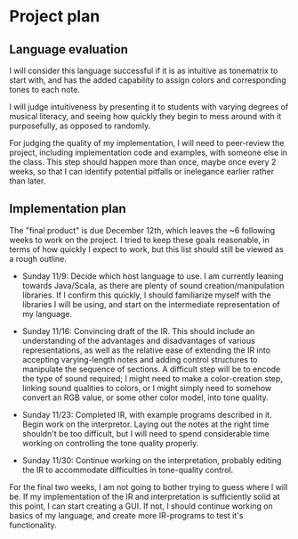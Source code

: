 # Project plan

## Language evaluation

I will consider this language successful if it is as intuitive as tonematrix to start with, and has the added capability to assign colors and corresponding tones to each note. 

I will judge intuitiveness by presenting it to students with varying degrees of musical literacy, and seeing how quickly they begin to mess around with it purposefully, as opposed to randomly.

For judging the quality of my implementation, I will need to peer-review the project, including implementation code and examples, with someone else in the class. This step should happen more than once, maybe once every 2 weeks, so that I can identify potential pitfalls or inelegance earlier rather than later. 

## Implementation plan

The "final product" is due December 12th, which leaves the ~6 following weeks to work on the project. I tried to keep these goals reasonable, in terms of how quickly I expect to work, but this list should still be viewed as a rough outline.

* Sunday 11/9: Decide which host language to use. I am currently leaning towards Java/Scala, as there are plenty of sound creation/manipulation libraries. If I confirm this quickly, I should familiarize myself with the libraries I will be using, and start on the intermediate representation of my language. 

* Sunday 11/16: Convincing draft of the IR. This should include an understanding of the advantages and disadvantages of various representations, as well as the relative ease of extending the IR into accepting varying-length notes and adding control structures to manipulate the sequence of sections. A difficult step will be to encode the type of sound required; I might need to make a color-creation step, linking sound qualities to colors, or I might simply need to somehow convert an RGB value, or some other color model, into tone quality.

* Sunday 11/23: Completed IR, with example programs described in it. Begin work on the interpretor. Laying out the notes at the right time shouldn't be too difficult, but I will need to spend considerable time working on controlling the tone quality properly.

* Sunday 11/30: Continue working on the interpretation, probably editing the IR to accommodate difficulties in tone-quality control. 

For the final two weeks, I am not going to bother trying to guess where I will be. If my implementation of the IR and interpretation is sufficiently solid at this point, I can start creating a GUI. If not, I should continue working on basics of my language, and create more IR-programs to test it's functionality. 


